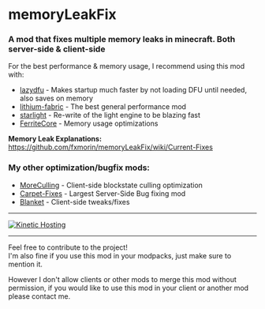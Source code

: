 # memoryLeakFix  
### A mod that fixes multiple memory leaks in minecraft. Both server-side & client-side  
  
For the best performance & memory usage, I recommend using this mod with:  
- [lazydfu](https://github.com/astei/lazydfu) - Makes startup much faster by not loading DFU until needed, also saves on memory  
- [lithium-fabric](https://github.com/CaffeineMC/lithium-fabric) - The best general performance mod  
- [starlight](https://github.com/PaperMC/Starlight) - Re-write of the light engine to be blazing fast  
- [FerriteCore](https://github.com/malte0811/FerriteCore) - Memory usage optimizations 
  
  
**Memory Leak Explanations:** https://github.com/fxmorin/memoryLeakFix/wiki/Current-Fixes  

### My other optimization/bugfix mods:  
* [MoreCulling](https://github.com/fxmorin/MoreCulling) - Client-side blockstate culling optimization  
* [Carpet-Fixes](https://github.com/fxmorin/carpet-fixes) - Largest Server-Side Bug fixing mod  
* [Blanket](https://github.com/BlanketMC/blanket-client-tweaks) - Client-side tweaks/fixes  

---

<a href="https://client.kinetichosting.net/aff.php?aff=42"><img alt="Kinetic Hosting" src="https://media.discordapp.net/attachments/1058184491476197427/1058799080672854126/FX.png"></a>

---
  
Feel free to contribute to the project!  
I'm also fine if you use this mod in your modpacks, just make sure to mention it.  

However I don't allow clients or other mods to merge this mod without permission, if you would like to use this mod in your client or another mod please contact me.
